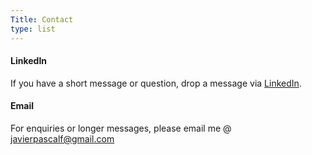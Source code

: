 ```yaml
---
Title: Contact
type: list
---
```



#### LinkedIn
If you have a short message or question, drop a message via [LinkedIn](https://www.linkedin.com/in/javier-pascal-flores/).


#### Email
For enquiries or longer messages, please email me @ javierpascalf@gmail.com



